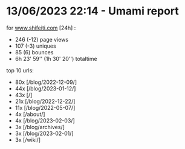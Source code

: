 # 13/06/2023 22:14 - Umami report
for www.shifeiti.com [24h] :

 - 246 (-12) page views
 - 107 (-3) uniques
 - 85 (6) bounces
 - 6h 23' 59'' (1h 30' 20'') totaltime


top 10 urls:
 - 80x [/blog/2022-12-09/]
 - 44x [/blog/2023-01-12/]
 - 43x [/]
 - 21x [/blog/2022-12-22/]
 - 11x [/blog/2022-05-07/]
 - 4x [/about/]
 - 4x [/blog/2023-02-03/]
 - 3x [/blog/archives/]
 - 3x [/blog/2023-02-01/]
 - 3x [/wiki/]


